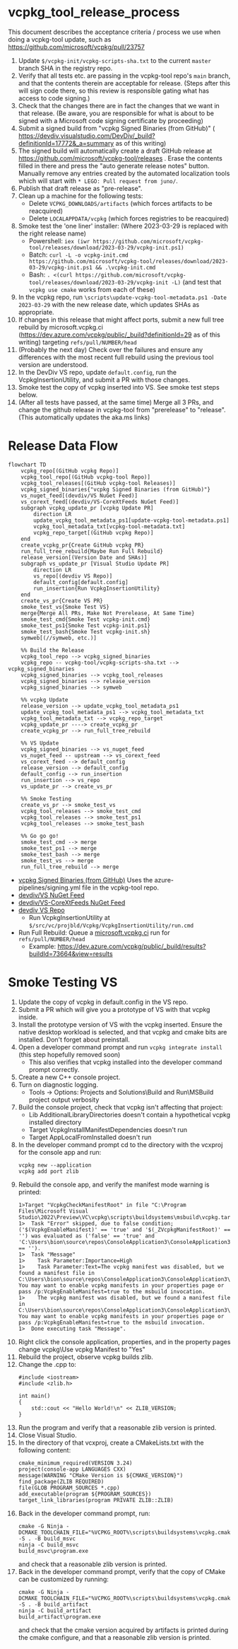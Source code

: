 # vcpkg_tool_release_process

This document describes the acceptance criteria / process we use when doing a vcpkg-tool update,
such as https://github.com/microsoft/vcpkg/pull/23757

1. Update `$/vcpkg-init/vcpkg-scripts-sha.txt` to the current `master` branch SHA in the registry
  repo.
1. Verify that all tests etc. are passing in the vcpkg-tool repo's `main` branch, and that the
  contents therein are acceptable for release. (Steps after this will sign code there, so this
  review is responsible gating what has access to code signing.)
1. Check that the changes there are in fact the changes that we want in that release. (Be aware,
  you are responsible for what is about to be signed with a Microsoft code signing certificate by
  proceeding)
1. Submit a signed build from "vcpkg Signed Binaries (from GitHub)" (
  https://devdiv.visualstudio.com/DevDiv/_build?definitionId=17772&_a=summary as of this writing)
1. The signed build will automatically create a draft GitHub release at
  https://github.com/microsoft/vcpkg-tool/releases . Erase the contents filled in there and press
  the "auto generate release notes" button. Manually remove any entries created by the automated
  localization tools which will start with `* LEGO: Pull request from juno/`.
1. Publish that draft release as "pre-release".
1. Clean up a machine for the following tests:
    * Delete `VCPKG_DOWNLOADS/artifacts` (which forces artifacts to be reacquired)
    * Delete `LOCALAPPDATA/vcpkg` (which forces registries to be reacquired)
1. Smoke test the 'one liner' installer: (Where 2023-03-29 is replaced with the right release name)
    * Powershell:
        `iex (iwr https://github.com/microsoft/vcpkg-tool/releases/download/2023-03-29/vcpkg-init.ps1)`
    * Batch:
        `curl -L -o vcpkg-init.cmd https://github.com/microsoft/vcpkg-tool/releases/download/2023-03-29/vcpkg-init.ps1 && .\vcpkg-init.cmd`
    * Bash:
        `. <(curl https://github.com/microsoft/vcpkg-tool/releases/download/2023-03-29/vcpkg-init -L)`
  (and test that `vcpkg use cmake` works from each of these)
1. In the vcpkg repo, run `\scripts\update-vcpkg-tool-metadata.ps1 -Date 2023-03-29`
  with the new release date, which updates SHAs as appropriate.
1. If changes in this release that might affect ports, submit a new full tree rebuild by
  microsoft.vcpkg.ci (https://dev.azure.com/vcpkg/public/_build?definitionId=29 as of this writing)
  targeting `refs/pull/NUMBER/head`
1. (Probably the next day) Check over the failures and ensure any differences with the most recent
  full rebuild using the previous tool version are understood.
1. In the DevDiv VS repo, update `default.config`, run the VcpkgInsertionUtility, and submit a PR
  with those changes.
1. Smoke test the copy of vcpkg inserted into VS. See smoke test steps below.
1. (After all tests have passed, at the same time) Merge all 3 PRs, and change the github release
  in vcpkg-tool from "prerelease" to "release". (This automatically updates the aka.ms links)

# Release Data Flow

```mermaid
flowchart TD
    vcpkg_repo[(GitHub vcpkg Repo)]
    vcpkg_tool_repo[(GitHub vcpkg-tool Repo)]
    vcpkg_tool_releases[(GitHub vcpkg-tool Releases)]
    vcpkg_signed_binaries{"vcpkg Signed Binaries (from GitHub)"}
    vs_nuget_feed[(devdiv/VS NuGet Feed)]
    vs_corext_feed[(devdiv/VS-CoreXtFeeds NuGet Feed)]
    subgraph vcpkg_update_pr [vcpkg Update PR]
        direction LR
        update_vcpkg_tool_metadata_ps1[update-vcpkg-tool-metadata.ps1]
        vcpkg_tool_metadata_txt[vcpkg-tool-metadata.txt]
        vcpkg_repo_target[(GitHub vcpkg Repo)]
    end
    create_vcpkg_pr{Create GitHub vcpkg PR}
    run_full_tree_rebuild{Maybe Run Full Rebuild}
    release_version[(Version Date and SHAs)]
    subgraph vs_update_pr [Visual Studio Update PR]
        direction LR
        vs_repo[(devdiv VS Repo)]
        default_config[default.config]
        run_insertion{Run VcpkgInsertionUtility}
    end
    create_vs_pr{Create VS PR}
    smoke_test_vs{Smoke Test VS}
    merge{Merge All PRs, Make Not Prerelease, At Same Time}
    smoke_test_cmd{Smoke Test vcpkg-init.cmd}
    smoke_test_ps1{Smoke Test vcpkg-init.ps1}
    smoke_test_bash{Smoke Test vcpkg-init.sh}
    symweb[(//symweb, etc.)]
    
    %% Build the Release
    vcpkg_tool_repo --> vcpkg_signed_binaries
    vcpkg_repo -- vcpkg-tool/vcpkg-scripts-sha.txt --> vcpkg_signed_binaries
    vcpkg_signed_binaries --> vcpkg_tool_releases
    vcpkg_signed_binaries --> release_version
    vcpkg_signed_binaries --> symweb
    
    %% vcpkg Update
    release_version --> update_vcpkg_tool_metadata_ps1
    update_vcpkg_tool_metadata_ps1 --> vcpkg_tool_metadata_txt
    vcpkg_tool_metadata_txt --> vcpkg_repo_target
    vcpkg_update_pr ----> create_vcpkg_pr
    create_vcpkg_pr --> run_full_tree_rebuild
    
    %% VS Update
    vcpkg_signed_binaries --> vs_nuget_feed
    vs_nuget_feed -- upstream --> vs_corext_feed
    vs_corext_feed --> default_config
    release_version --> default_config
    default_config --> run_insertion
    run_insertion --> vs_repo
    vs_update_pr --> create_vs_pr
    
    %% Smoke Testing
    create_vs_pr --> smoke_test_vs
    vcpkg_tool_releases --> smoke_test_cmd
    vcpkg_tool_releases --> smoke_test_ps1
    vcpkg_tool_releases --> smoke_test_bash
    
    %% Go go go!
    smoke_test_cmd --> merge
    smoke_test_ps1 --> merge
    smoke_test_bash --> merge
    smoke_test_vs --> merge
    run_full_tree_rebuild --> merge
```

* [vcpkg Signed Binaries (from GitHub)](https://devdiv.visualstudio.com/DevDiv/_build?definitionId=17772&_a=summary) Uses the azure-pipelines/signing.yml file in the vcpkg-tool repo.
* [devdiv/VS NuGet Feed](https://devdiv.visualstudio.com/DefaultCollection/DevDiv/_artifacts/feed/VS/NuGet/VS.Redist.Vcpkg.amd64/)
* [devdiv/VS-CoreXtFeeds NuGet Feed](https://devdiv.visualstudio.com/DefaultCollection/DevDiv/_artifacts/feed/VS-CoreXtFeeds/NuGet/VS.Redist.Vcpkg.amd64/)
* [devdiv VS Repo](https://devdiv.visualstudio.com/DefaultCollection/DevDiv/_git/VS)
  * Run VcpkgInsertionUtility at `$/src/vc/projbld/Vcpkg/VcpkgInsertionUtility/run.cmd`
* Run Full Rebuild: Queue a [microsoft.vcpkg.ci](https://dev.azure.com/vcpkg/public/_build?definitionId=29) run for `refs/pull/NUMBER/head`
  * Example: https://dev.azure.com/vcpkg/public/_build/results?buildId=73664&view=results

# Smoke Testing VS

1. Update the copy of vcpkg in default.config in the VS repo.
1. Submit a PR which will give you a prototype of VS with that vcpkg inside.
1. Install the prototype version of VS with the vcpkg inserted. Ensure the native desktop workload is selected, and that vcpkg and cmake bits are installed. Don't forget about preinstall.
1. Open a developer command prompt and run `vcpkg integrate install` (this step hopefully removed soon)
    * This also verifies that vcpkg installed into the developer command prompt correctly.
1. Create a new C++ console project.
1. Turn on diagnostic logging.
    * Tools -> Options: Projects and Solutions\Build and Run\\MSBuild project output verbosity
1. Build the console project, check that vcpkg isn't affecting that project:
    * Lib AdditionalLibraryDirectories doesn't contain a hypothetical vcpkg installed directory
    * Target VcpkgInstallManifestDependencies doesn't run
    * Target AppLocalFromInstalled doesn't run
1. In the developer command prompt cd to the directory with the vcxproj for the console app and run:
    ```
    vcpkg new --application
    vcpkg add port zlib
    ```
1. Rebuild the console app, and verify the manifest mode warning is printed:
    ```
    1>Target "VcpkgCheckManifestRoot" in file "C:\Program Files\Microsoft Visual Studio\2022\Preview\VC\vcpkg\scripts\buildsystems\msbuild\vcpkg.targets":
    1>  Task "Error" skipped, due to false condition; ('$(VcpkgEnableManifest)' == 'true' and '$(_ZVcpkgManifestRoot)' == '') was evaluated as ('false' == 'true' and 'C:\Users\bion\source\repos\ConsoleApplication3\ConsoleApplication3\' == '').
    1>  Task "Message"
    1>    Task Parameter:Importance=High
    1>    Task Parameter:Text=The vcpkg manifest was disabled, but we found a manifest file in C:\Users\bion\source\repos\ConsoleApplication3\ConsoleApplication3\. You may want to enable vcpkg manifests in your properties page or pass /p:VcpkgEnableManifest=true to the msbuild invocation.
    1>    The vcpkg manifest was disabled, but we found a manifest file in C:\Users\bion\source\repos\ConsoleApplication3\ConsoleApplication3\. You may want to enable vcpkg manifests in your properties page or pass /p:VcpkgEnableManifest=true to the msbuild invocation.
    1>  Done executing task "Message".
    ```
1. Right click the console application, properties, and in the property pages change vcpkg\\Use vcpkg Manifest to "Yes"
1. Rebuild the project, observe vcpkg builds zlib.
1. Change the .cpp to:
    ```
    #include <iostream>
    #include <zlib.h>

    int main()
    {
        std::cout << "Hello World!\n" << ZLIB_VERSION;
    }
    ```
1. Run the program and verify that a reasonable zlib version is printed.
1. Close Visual Studio.
1. In the directory of that vcxproj, create a CMakeLists.txt with the following content:
    ```
    cmake_minimum_required(VERSION 3.24)
    project(console-app LANGUAGES CXX)
    message(WARNING "CMake Version is ${CMAKE_VERSION}")
    find_package(ZLIB REQUIRED)
    file(GLOB PROGRAM_SOURCES *.cpp)
    add_executable(program ${PROGRAM_SOURCES})
    target_link_libraries(program PRIVATE ZLIB::ZLIB)
    ```
1. Back in the developer command prompt, run:
    ```
    cmake -G Ninja -DCMAKE_TOOLCHAIN_FILE="%VCPKG_ROOT%\scripts\buildsystems\vcpkg.cmake" -S . -B build_msvc
    ninja -C build_msvc
    build_msvc\program.exe
    ```
    and check that a reasonable zlib version is printed.
1. Back in the developer command prompt, verify that the copy of CMake can be customized by running:
    ```
    cmake -G Ninja -DCMAKE_TOOLCHAIN_FILE="%VCPKG_ROOT%\scripts\buildsystems\vcpkg.cmake" -S . -B build_artifact
    ninja -C build_artifact
    build_artifact\program.exe
    ```
    and check that the cmake version acquired by artifacts is printed during the cmake configure, and that a reasonable zlib version is printed.
